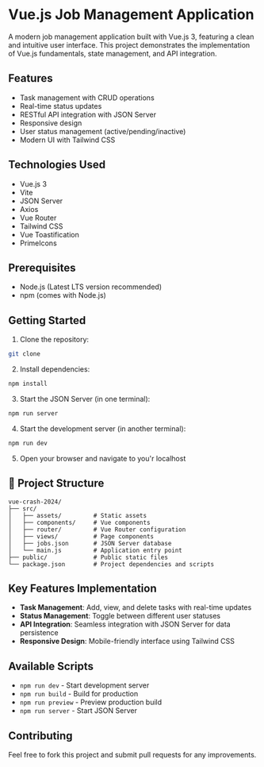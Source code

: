 # Vue.js Job Management Application

A modern job management application built with Vue.js 3, featuring a clean and intuitive user interface. This project demonstrates the implementation of Vue.js fundamentals, state management, and API integration.

## Features

- Task management with CRUD operations
- Real-time status updates
- RESTful API integration with JSON Server
- Responsive design
- User status management (active/pending/inactive)
- Modern UI with Tailwind CSS

## Technologies Used

- Vue.js 3
- Vite
- JSON Server
- Axios
- Vue Router
- Tailwind CSS
- Vue Toastification
- PrimeIcons

## Prerequisites

- Node.js (Latest LTS version recommended)
- npm (comes with Node.js)

## Getting Started

1. Clone the repository:

```bash
git clone 
```

2. Install dependencies:

```bash
npm install
```

3. Start the JSON Server (in one terminal):

```bash
npm run server
```

4. Start the development server (in another terminal):

```bash
npm run dev
```

5. Open your browser and navigate to you'r localhost

## 🔧 Project Structure

```
vue-crash-2024/
├── src/
│   ├── assets/         # Static assets
│   ├── components/     # Vue components
│   ├── router/         # Vue Router configuration
│   ├── views/          # Page components
│   ├── jobs.json       # JSON Server database
│   └── main.js         # Application entry point
├── public/             # Public static files
└── package.json        # Project dependencies and scripts
```

## Key Features Implementation

- **Task Management**: Add, view, and delete tasks with real-time updates
- **Status Management**: Toggle between different user statuses
- **API Integration**: Seamless integration with JSON Server for data persistence
- **Responsive Design**: Mobile-friendly interface using Tailwind CSS

## Available Scripts

- `npm run dev` - Start development server
- `npm run build` - Build for production
- `npm run preview` - Preview production build
- `npm run server` - Start JSON Server

## Contributing

Feel free to fork this project and submit pull requests for any improvements.
